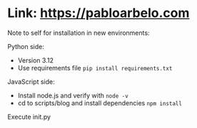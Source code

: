 # Link: https://pabloarbelo.com



Note to self for installation in new environments:

Python side:

- Version 3.12
- Use requirements file `pip install requirements.txt`

JavaScript side:

- Install node.js and verify with `node -v`
- cd to scripts/blog and install dependencies `npm install`

Execute init.py
